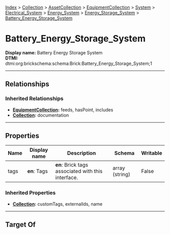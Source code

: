 [Index](../../../../../../../Index.md) > [Collection](../../../../../../Collection.md) > [AssetCollection](../../../../../AssetCollection.md) > [EquipmentCollection](../../../../EquipmentCollection.md) > [System](../../../System.md) > [Electrical_System](../../Electrical_System.md) > [Energy_System](../Energy_System.md) > [Energy_Storage_System](Energy_Storage_System.md) > [Battery_Energy_Storage_System](#)
# Battery_Energy_Storage_System

**Display name:** Battery Energy Storage System<br />
**DTMI:** dtmi:org:brickschema:schema:Brick:Battery_Energy_Storage_System;1

---

## Relationships
### Inherited Relationships
* **[EquipmentCollection](../../../../EquipmentCollection.md):** feeds, hasPoint, includes
* **[Collection](../../../../../../Collection.md):** documentation

---

## Properties
|Name|Display name|Description|Schema|Writable|
|-|-|-|-|-|
|tags|**en**: Tags|**en**: Brick tags associated with this interface.|array (string)|False|
### Inherited Properties
* **[Collection](../../../../../../Collection.md):** customTags, externalIds, name

---

## Target Of
